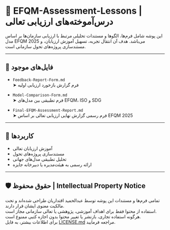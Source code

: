 # 📘 EFQM-Assessment-Lessons | درس‌آموخته‌های ارزیابی تعالی

این پوشه شامل فرم‌ها، الگوها و مستندات تحلیلی مرتبط با ارزیابی سازمان‌ها بر اساس مدل EFQM 2025 می‌باشد. هدف آن انتقال تجربه، تسهیل آموزش ارزیابان، و مستندسازی پروژه‌های تحول سازمانی است.

---

## 📂 فایل‌های موجود

- `Feedback-Report-Form.md`  
  ➤ فرم گزارش بازخورد ارزیابی اولیه

- `Model-Comparison-Form.md`  
  ➤ فرم تطبیقی بین مدل‌های EFQM، ISO و SDG

- `Final-EFQM-Assessment-Report.md`  
  ➤ فرم رسمی گزارش نهایی ارزیابی تعالی بر اساس EFQM 2025

---

## 🎯 کاربردها

- آموزش ارزیابان تعالی
- مستندسازی پروژه‌های تحول
- تحلیل تطبیقی مدل‌های جهانی
- ارائه رسمی به هیئت‌مدیره یا دبیرخانه جایزه

---

## 🛡️ حقوق محفوظ | Intellectual Property Notice

تمامی فرم‌ها و مستندات این پوشه توسط عبدالحمید اقتداریان طراحی شده‌اند و تحت مالکیت معنوی ایشان قرار دارند.  
استفاده از محتوا فقط برای اهداف آموزشی، پژوهشی یا تعالی سازمانی مجاز است.  
هرگونه استفاده تجاری، بازنشر یا تغییر محتوا بدون اجازه کتبی ممنوع است.  
برای اطلاعات بیشتر، به فایل [LICENSE.md](../../LICENSE.md) مراجعه فرمایید.
